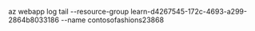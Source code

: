 az webapp log tail  --resource-group learn-d4267545-172c-4693-a299-2864b8033186 --name contosofashions23868
